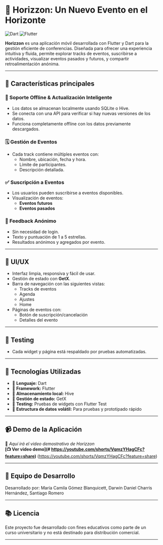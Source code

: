 # 🌅 Horizzon: Un Nuevo Evento en el Horizonte


![Dart](https://img.shields.io/badge/Dart-0175C2?style=for-the-badge&logo=dart&logoColor=white)
![Flutter](https://img.shields.io/badge/Flutter-02569B?style=for-the-badge&logo=flutter&logoColor=white)


**Horizzon** es una aplicación móvil desarrollada con Flutter y Dart para la gestión eficiente de conferencias. Diseñada para ofrecer una experiencia intuitiva y fluida, permite explorar tracks de eventos, suscribirse a actividades, visualizar eventos pasados y futuros, y compartir retroalimentación anónima.

---

## 📱 Características principales

### 📶 Soporte Offline & Actualización Inteligente
- Los datos se almacenan localmente usando SQLite o Hive.
- Se conecta con una API para verificar si hay nuevas versiones de los datos.
- Funciona completamente offline con los datos previamente descargados.

### 🗓️ Gestión de Eventos
- Cada track contiene múltiples eventos con:
  - Nombre, ubicación, fecha y hora.
  - Límite de participantes.
  - Descripción detallada.

### ✅ Suscripción a Eventos
- Los usuarios pueden suscribirse a eventos disponibles.
- Visualización de eventos:
  - **Eventos futuros** 
  - **Eventos pasados** 

### 🌟 Feedback Anónimo
- Sin necesidad de login.
- Texto y puntuación de 1 a 5 estrellas.
- Resultados anónimos y agregados por evento.

---

## 🎨 UI/UX
- Interfaz limpia, responsiva y fácil de usar.
- Gestión de estado con **GetX**.
- Barra de navegación con las siguientes vistas:
  - Tracks de eventos
  - Agenda
  - Ajustes
  - Home
- Páginas de eventos con:
  - Botón de suscripción/cancelación
  - Detalles del evento

---

## 🧪 Testing
- Cada widget y página está respaldado por pruebas automatizadas.

---

## 🧱 Tecnologías Utilizadas

- 🧩 **Lenguaje:** Dart
- 📱 **Framework:** Flutter 
- 💾 **Almacenamiento local:** Hive
- 🔄 **Gestión de estado:**  GetX
- 🧪 **Testing:** Pruebas de widgets con Flutter Test
- 🔧 **Estructura de datos volátil:** Para pruebas y prototipado rápido

---

## 📹 Demo de la Aplicación

🔽 *Aquí irá el video demostrativo de Horizzon*  
**[📺 Ver video demo](# https://youtube.com/shorts/VqmzYHagCFc?feature=share)** (https://youtube.com/shorts/VqmzYHagCFc?feature=share)

---

## 👥 Equipo de Desarrollo

Desarrollado por: María Camila Gómez Blanquicett, Darwin Daniel Charris Hernández, Santiago Romero

---

## 📚 Licencia

Este proyecto fue desarrollado con fines educativos como parte de un curso universitario y no está destinado para distribución comercial.

---

